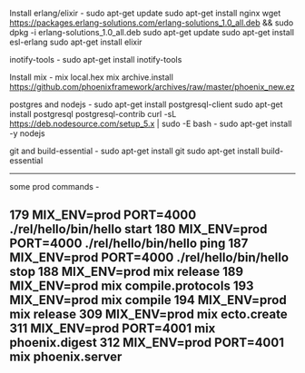 Install erlang/elixir -
	sudo apt-get update
	sudo apt-get install nginx
	wget https://packages.erlang-solutions.com/erlang-solutions_1.0_all.deb && sudo dpkg -i erlang-solutions_1.0_all.deb
	sudo apt-get update
	sudo apt-get install esl-erlang
	sudo apt-get install elixir

inotify-tools -
	sudo apt-get install inotify-tools

Install mix -
	mix local.hex
	mix archive.install https://github.com/phoenixframework/archives/raw/master/phoenix_new.ez


postgres and nodejs -
	sudo apt-get install postgresql-client
	sudo apt-get install postgresql postgresql-contrib
	curl -sL https://deb.nodesource.com/setup_5.x | sudo -E bash -
	sudo apt-get install -y nodejs


git and build-essential -
	sudo apt-get install git
	sudo apt-get install build-essential



----------------------------------
some prod commands -

  179  MIX_ENV=prod PORT=4000 ./rel/hello/bin/hello start
  180  MIX_ENV=prod PORT=4000 ./rel/hello/bin/hello ping
  187  MIX_ENV=prod PORT=4000 ./rel/hello/bin/hello stop
  188  MIX_ENV=prod mix release
  189  MIX_ENV=prod mix compile.protocols
  193  MIX_ENV=prod mix compile
  194  MIX_ENV=prod mix release
  309  MIX_ENV=prod mix ecto.create
  311  MIX_ENV=prod PORT=4001 mix phoenix.digest
  312  MIX_ENV=prod PORT=4001 mix phoenix.server
----------------------------------



